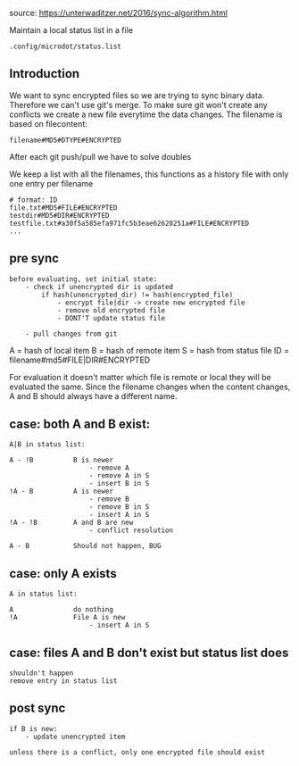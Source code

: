 source: https://unterwaditzer.net/2016/sync-algorithm.html

Maintain a local status list in a file

    .config/microdot/status.list


## Introduction
We want to sync encrypted files so we are trying to sync binary data.
Therefore we can't use git's merge.
To make sure git won't create any conflicts we create a new file everytime
the data changes.
The filename is based on filecontent:

    filename#MD5#DTYPE#ENCRYPTED

After each git push/pull we have to solve doubles
    


We keep a list with all the filenames, this functions as a history file with
only one entry per filename

    # format: ID
    file.txt#MD5#FILE#ENCRYPTED
    testdir#MD5#DIR#ENCRYPTED
    testfile.txt#a30f5a585efa971fc5b3eae62620251a#FILE#ENCRYPTED
    ...




## pre sync

    before evaluating, set initial state:
        - check if unencrypted dir is updated
            if hash(unencrypted_dir) != hash(encrypted_file)
                - encrypt file|dir -> create new encrypted file
                - remove old encrypted file
                - DONT'T update status file

        - pull changes from git
             
            
A    = hash of local item
B    = hash of remote item
S    = hash from status file
ID   = filename#md5#FILE|DIR#ENCRYPTED

For evaluation it doesn't matter which file is remote or local they will be
evaluated the same.
Since the filename changes when the content changes, A and B should always have
a different name.

    
    

## case: both A and B exist:

    A|B in status list:

    A - !B          B is newer
                        - remove A
                        - remove A in S
                        - insert B in S
    !A - B          A is newer
                        - remove B
                        - remove B in S
                        - insert A in S
    !A - !B         A and B are new
                        - conflict resolution

    A - B           Should not happen, BUG

## case: only A exists

    A in status list:

    A               do nothing
    !A              File A is new
                        - insert A in S

## case: files A and B don't exist but status list does
    shouldn't happen
    remove entry in status list

## post sync
    if B is new:
        - update unencrypted item

    unless there is a conflict, only one encrypted file should exist
